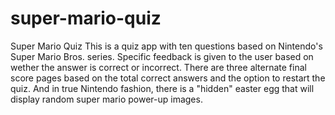 # super-mario-quiz
Super Mario Quiz
This is a quiz app with ten questions based on Nintendo's Super Mario Bros. series. Specific feedback is given to the user based on wether
the answer is correct or incorrect. There are three alternate final score pages based on the total correct answers and the option to restart
the quiz. And in true Nintendo fashion, there is a "hidden" easter egg that will display random super mario power-up images.
